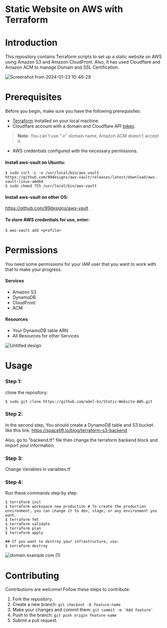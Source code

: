 # Static Website on AWS with Terraform

# Introduction

This repository contains Terraform scripts to set up a static website on AWS using Amazon S3 and Amazon CloudFront.
Also, It has used Cloudflare and Amazon ACM to manage Domain and SSL Certification.

![Screenshot from 2024-01-23 10-46-29](https://github.com/adel-bz/Static-Website-AWS/assets/45201934/ea1d8c4f-524a-47d5-83ce-ac80763351e8)


# Prerequisites

Before you begin, make sure you have the following prerequisites:

- [Terraform](https://www.terraform.io/) installed on your local machine.
- Cloudflare account with a domain and Cloudflare API [token](https://developers.cloudflare.com/fundamentals/api/get-started/create-token/).
> **Note:**
> You can't use ".ir" domain name, Amazon ACM doesn't accept it.
- AWS credentials configured with the necessary permissions.

 #### Install aws-vault on Ubuntu: 
 
```
$ sudo curl -L -o /usr/local/bin/aws-vault https://github.com/99designs/aws-vault/releases/latest/download/aws-vault-linux-amd64
$ sudo chmod 755 /usr/local/bin/aws-vault
```
 #### Install aws-vault on other OS:
 https://github.com/99designs/aws-vault

 #### To store AWS credentials for use, enter:
```
$ aws-vault add <profile>
```

# Permissions
You need some permissions for your IAM user that you want to work with that to make your progress.
#### Services
- Amazon S3
- DynamoDB
- CloudFront
- ACM

#### Resources
- Your DynamoDB table ARN
- All Resources for other Services

![Untitled design](https://github.com/adel-bz/Static-Website-AWS/assets/45201934/e54a379a-ef26-4dd1-8a9c-415ef6d8e5a1)

# Usage

### Step 1:
clone the repository:
```
$ sudo git clone https://github.com/adel-bz/Static-Website-AWS.git
```
### Step 2:
In the second step, You should create a DynamoDB table and S3 bucket. like this link: https://spacelift.io/blog/terraform-s3-backend

Also, go to "backend.tf" file then change the terraform backend block and import your information.

### Step 3:
Change Variables in variables.tf

### Step 4:
Run these commands step by step:
```
$ terraform init
$ terraform workspace new production # To create the production environment, you can change it to dev, stage, or any environment you want.
$ terraform fmt
$ terraform validate
$ terraform plan
$ terraform apply

## If you want to destroy your infrastructure, use:
$ terraform destroy
```
![domain example com (1)](https://github.com/adel-bz/Static-Website-AWS/assets/45201934/dd2a588a-dd45-43f6-b437-b235e0efe42f)
# Contributing

Contributions are welcome! Follow these steps to contribute:
1. Fork the repository.
2. Create a new branch: ```git checkout -b feature-name``` 
3. Make your changes and commit them: ```git commit -m 'Add feature'```
4. Push to the branch: ```git push origin feature-name```
5. Submit a pull request.
